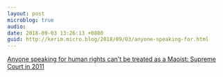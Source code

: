 ```yaml
---
layout: post
microblog: true
audio: 
date: 2018-09-03 13:26:13 +0800
guid: http://kerim.micro.blog/2018/09/03/anyone-speaking-for.html
---
```

[Anyone speaking for human rights can't be treated as a Maoist: Supreme Court in 2011](https://economictimes.indiatimes.com/news/politics-and-nation/anyone-speaking-for-human-rights-cant-be-treated-as-a-maoist-supreme-court-8-years-ago/articleshow/65650827.cms) 
